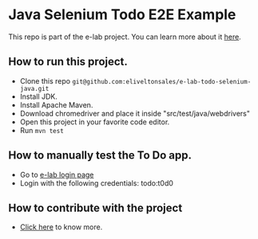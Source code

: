 # Java Selenium Todo E2E Example

This repo is part of the e-lab project. You can learn more about it [here](https://elivelton.qa).

## How to run this project.
- Clone this repo `git@github.com:eliveltonsales/e-lab-todo-selenium-java.git`
- Install JDK.
- Install Apache Maven.
- Download chromedriver and place it inside "src/test/java/webdrivers"
- Open this project in your favorite code editor.
- Run `mvn test`

## How to manually test the To Do app.
- Go to [e-lab login page](https://elivelton.qa/login)
- Login with the following credentials: todo:t0d0

## How to contribute with the project
- [Click here](https://elivelton.qa/) to know more.
